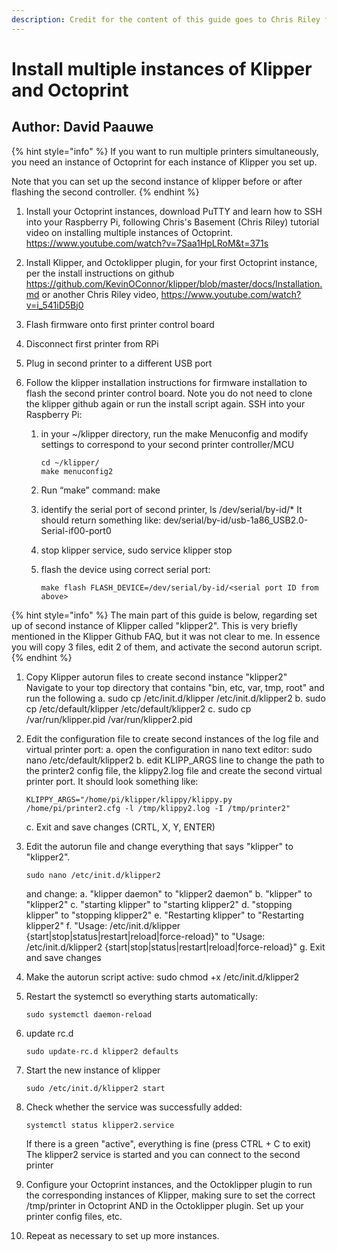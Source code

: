 ```yaml
---
description: Credit for the content of this guide goes to Chris Riley for his guides on setting up klipper and multiple instances of Octoprint, and to user "shadrincev" on 3dtoday.ru for his guide, from which this is mostly copied/plagiarized. Go here to see his original, and let Google translate from the cyrillic https://3dtoday.ru/blogs/shadrincev/double-klipper/
---
```


# Install multiple instances of Klipper and Octoprint

## Author: David Paauwe

{% hint style="info" %}
If you want to run multiple printers simultaneously, you need an instance of Octoprint for each instance of Klipper you set up.

Note that you can set up the second instance of klipper before or after flashing the second controller.
{% endhint %}

1. Install your Octoprint instances, download PuTTY and learn how to SSH into your Raspberry Pi, following Chris's Basement (Chris Riley) tutorial video on installing multiple instances of Octoprint. https://www.youtube.com/watch?v=7Saa1HpLRoM&t=371s

2. Install Klipper, and Octoklipper plugin, for your first Octoprint instance, per the install instructions on github https://github.com/KevinOConnor/klipper/blob/master/docs/Installation.md
   or another Chris Riley video, https://www.youtube.com/watch?v=i_541iD5Bj0

3. Flash firmware onto first printer control board

4. Disconnect first printer from RPi

5. Plug in second printer to a different USB port

6. Follow the klipper installation instructions for firmware installation to flash the second printer control board. Note you do not need to clone the klipper github again or run the install script again. SSH into your Raspberry Pi:

   1. in your ~/klipper directory, run the make Menuconfig and modify settings to correspond to your second printer controller/MCU

      ```text
      cd ~/klipper/
      make menuconfig2
      ```

   2. Run “make” command: make
   3. identify the serial port of second printer, ls /dev/serial/by-id/\*
      It should return something like: dev/serial/by-id/usb-1a86_USB2.0-Serial-if00-port0
   4. stop klipper service, sudo service klipper stop
   5. flash the device using correct serial port:

      ```text
      make flash FLASH_DEVICE=/dev/serial/by-id/<serial port ID from above>
      ```

{% hint style="info" %}
The main part of this guide is below, regarding set up of second instance of Klipper called "klipper2". This is very briefly mentioned in the Klipper Github FAQ, but it was not clear to me. In essence you will copy 3 files, edit 2 of them, and activate the second autorun script.
{% endhint %}

1. Copy Klipper autorun files to create second instance "klipper2"  
   Navigate to your top directory that contains "bin, etc, var, tmp, root" and run the following
   a. sudo cp /etc/init.d/klipper /etc/init.d/klipper2
   b. sudo cp /etc/default/klipper /etc/default/klipper2
   c. sudo cp /var/run/klipper.pid /var/run/klipper2.pid

2. Edit the configuration file to create second instances of the log file and virtual printer port:
   a. open the configuration in nano text editor: sudo nano /etc/default/klipper2
   b. edit KLIPP_ARGS line to change the path to the printer2 config file, the klippy2.log file and create the second virtual printer port. It should look something like:

   ```text
   KLIPPY_ARGS="/home/pi/klipper/klippy/klippy.py /home/pi/printer2.cfg -l /tmp/klippy2.log -I /tmp/printer2"
   ```

   c. Exit and save changes (CRTL, X, Y, ENTER)

3. Edit the autorun file and change everything that says "klipper" to "klipper2".

   ```text
   sudo nano /etc/init.d/klipper2
   ```

   and change:
   a. "klipper daemon" to "klipper2 daemon"
   b. "klipper" to "klipper2"
   c. "starting klipper" to "starting klipper2"
   d. "stopping klipper" to "stopping klipper2"
   e. "Restarting klipper" to "Restarting klipper2"
   f. "Usage: /etc/init.d/klipper {start|stop|status|restart|reload|force-reload}" to
   "Usage: /etc/init.d/klipper2 {start|stop|status|restart|reload|force-reload}"
   g. Exit and save changes

4. Make the autorun script active: sudo chmod +x /etc/init.d/klipper2

5. Restart the systemctl so everything starts automatically:

   ```text
   sudo systemctl daemon-reload
   ```

6. update rc.d

   ```text
   sudo update-rc.d klipper2 defaults
   ```

7. Start the new instance of klipper

   ```text
   sudo /etc/init.d/klipper2 start
   ```

8. Check whether the service was successfully added:

   ```text
   systemctl status klipper2.service
   ```

   If there is a green "active", everything is fine (press CTRL + C to exit)
   The klipper2 service is started and you can connect to the second printer

9. Configure your Octoprint instances, and the Octoklipper plugin to run the corresponding instances of Klipper, making sure to set the correct /tmp/printer in Octoprint AND in the Octoklipper plugin. Set up your printer config files, etc.

10. Repeat as necessary to set up more instances.
